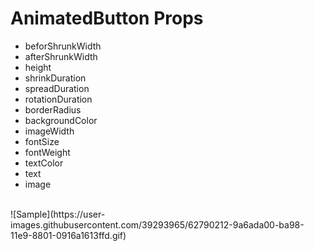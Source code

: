 # AnimatedButton Props


  - beforShrunkWidth
  - afterShrunkWidth
  - height
  - shrinkDuration
  - spreadDuration
  - rotationDuration
  - borderRadius
  - backgroundColor
  - imageWidth
  - fontSize
  - fontWeight
  - textColor
  - text
  - image
  <br />
![Sample](https://user-images.githubusercontent.com/39293965/62790212-9a6ada00-ba98-11e9-8801-0916a1613ffd.gif)
